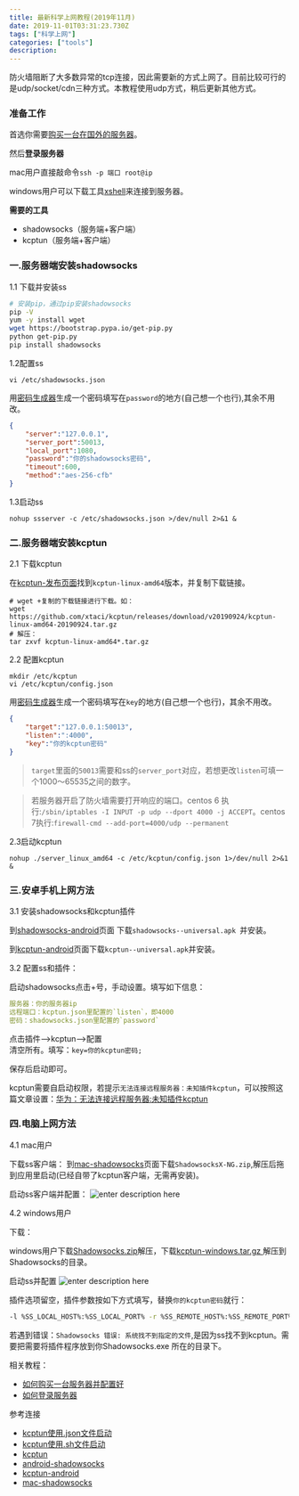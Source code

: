 ```yaml
---
title: 最新科学上网教程(2019年11月) 
date: 2019-11-01T03:31:23.730Z
tags: ["科学上网"]
categories: ["tools"]
description: 
---
```


防火墙阻断了大多数异常的tcp连接，因此需要新的方式上网了。目前比较可行的是udp/socket/cdn三种方式。本教程使用udp方式，稍后更新其他方式。

### 准备工作

首选你需要[购买一台在国外的服务器](https://sxy91.com/posts/over-the-wall/)。

然后**登录服务器**  

mac用户直接敲命令`ssh -p 端口 root@ip`

windows用户可以下载工具[xshell](https://www.netsarang.com/zh/free-for-home-school/)来连接到服务器。


**需要的工具**

- shadowsocks（服务端+客户端）
- kcptun（服务端+客户端）

### 一.服务器端安装shadowsocks

1.1 下载并安装ss

```bash
# 安装pip，通过pip安装shadowsocks
pip -V
yum -y install wget
wget https://bootstrap.pypa.io/get-pip.py
python get-pip.py
pip install shadowsocks
```

1.2配置ss 

```shell
vi /etc/shadowsocks.json
```
用[密码生成器](https://suijimimashengcheng.51240.com/)生成一个密码填写在`password`的地方(自己想一个也行),其余不用改。

```json
{
    "server":"127.0.0.1",
    "server_port":50013,
    "local_port":1080,
    "password":"你的shadowsocks密码",
    "timeout":600,
    "method":"aes-256-cfb"
}
```



1.3启动ss  

```shell
nohup ssserver -c /etc/shadowsocks.json >/dev/null 2>&1 &
```


### 二.服务器端安装kcptun

2.1 下载kcptun

在[kcptun-发布页面](https://github.com/xtaci/kcptun/releases)找到`kcptun-linux-amd64`版本，并复制下载链接。
```shell
# wget +复制的下载链接进行下载。如：
wget https://github.com/xtaci/kcptun/releases/download/v20190924/kcptun-linux-amd64-20190924.tar.gz
# 解压：
tar zxvf kcptun-linux-amd64*.tar.gz
```

2.2 配置kcptun  

```shell
mkdir /etc/kcptun
vi /etc/kcptun/config.json
```

用[密码生成器](https://suijimimashengcheng.51240.com/)生成一个密码填写在`key`的地方(自己想一个也行)，其余不用改。

```json
{
    "target":"127.0.0.1:50013",
    "listen":":4000",
    "key":"你的kcptun密码"
}
```

> `target`里面的`50013`需要和ss的`server_port`对应，若想更改`listen`可填一个1000～65535之间的数字。

> 若服务器开启了防火墙需要打开响应的端口。centos 6 执行:`/sbin/iptables -I INPUT -p udp --dport 4000 -j ACCEPT`。centos 7执行:`firewall-cmd --add-port=4000/udp --permanent`

2.3启动kcptun

```shell
nohup ./server_linux_amd64 -c /etc/kcptun/config.json 1>/dev/null 2>&1 &
```

### 三.安卓手机上网方法

3.1 安装shadowsocks和kcptun插件

到[shadowsocks-android](https://github.com/shadowsocks/shadowsocks-android/releases)页面 下载`shadowsocks--universal.apk
`并安装。

到[kcptun-android](https://github.com/shadowsocks/kcptun-android/releases)页面下载`kcptun--universal.apk`并安装。

3.2 配置ss和插件：

启动shadowsocks点击+号，手动设置。填写如下信息：

```yaml
服务器：你的服务器ip  
远程端口：kcptun.json里配置的`listen`，即4000  
密码：shadowsocks.json里配置的`password`  
```

点击插件-->kcptun-->配置  
清空所有。填写：`key=你的kcptun密码;`  

保存后启动即可。


kcptun需要自启动权限，若提示`无法连接远程服务器：未知插件kcptun`，可以按照这篇文章设置：[华为：无法连接远程服务器:未知插件kcptun](https://blog.csdn.net/cakecc2008/article/details/80182165)

### 四.电脑上网方法

4.1 mac用户

下载ss客户端： 
到[mac-shadowsocks](https://github.com/shadowsocks/ShadowsocksX-NG/releases)页面下载`ShadowsocksX-NG.zip`,解压后拖到应用里启动(已经自带了kcptun客户端，无需再安装)。

启动ss客户端并配置：
![enter description here](https://i.loli.net/2019/11/01/P4NG9fS2OgAr1RM.png)


4.2 windows用户

下载：

windows用户下载[Shadowsocks.zip](https://github.com/shadowsocks/shadowsocks-windows/releases)解压，下载[kcptun-windows.tar.gz
](https://github.com/xtaci/kcptun/releases)解压到Shadowsocks的目录。

启动ss并配置
![enter description here](https://gitee.com/smile365/blogimg/raw/master/sxy91/1574303201500.png)

插件选项留空，插件参数按如下方式填写，替换`你的kcptun密码`就行：

```bash
-l %SS_LOCAL_HOST%:%SS_LOCAL_PORT% -r %SS_REMOTE_HOST%:%SS_REMOTE_PORT% --key 你的kcptun密码
```


若遇到错误：`Shadowsocks 错误: 系统找不到指定的文件`,是因为ss找不到kcptun。需要把需要将插件程序放到你Shadowsocks.exe 所在的目录下。

相关教程：

- [如何购买一台服务器并配置好](https://sxy91.com/posts/over-the-wall/)
- [如何登录服务器](https://sxy91.com/categories/tools/)


参考连接

- [kcptun使用.json文件启动](https://blog.phpgao.com/kcptun.html/comment-page-1)
- [kcptun使用.sh文件启动](https://home4love.com/3154.html)
- [kcptun](https://github.com/xtaci/kcptun)
- [android-shadowsocks](https://github.com/shadowsocks/shadowsocks-android/releases)
- [kcptun-android](https://github.com/shadowsocks/kcptun-android/releases)
- [mac-shadowsocks](https://github.com/shadowsocks/ShadowsocksX-NG/releases)


